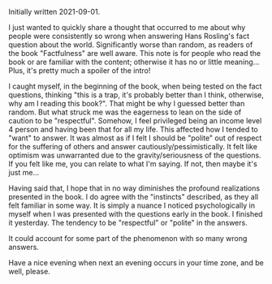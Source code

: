 Initially written 2021-09-01.

I just wanted to quickly share a thought that occurred to me about why people were consistently so wrong when answering Hans Rosling's
fact question about the world. Significantly worse than random, as readers
of the book "Factfulness" are well aware. This note is for people who read the book or are familiar with the content; otherwise it has no or little meaning...
Plus, it's pretty much a spoiler of the intro!

I caught myself, in the beginning of the book, when being tested on the fact questions, thinking "this is a trap, it's probably better than I think, otherwise,
why am I reading this book?". That might be why 
I guessed better than random. But what struck me was the eagerness to lean on the side of caution to be "respectful". Somehow, I feel privileged
being an income level 4 person and having been that for all my life. This affected how I tended to "want" to answer. It was almost as if I felt I should
be "polite" out of respect for the suffering of others and answer cautiously/pessimistically. It felt like optimism was unwarranted due to the gravity/seriousness
of the questions. If you felt like me, you can relate to what I'm saying. If not, then maybe it's just me...

Having said that, I hope that in no way diminishes the profound realizations presented in the book. I do agree with the "instincts" described, as they all
felt familiar in some way. It is simply a nuance I noticed psychologically in myself
when I was presented with the questions early in the book. I finished it yesterday. The tendency to be "respectful" or "polite" in the answers.

It could account for some part of the phenomenon with so many wrong answers.

Have a nice evening when next an evening occurs in your time zone, and be well, please.

